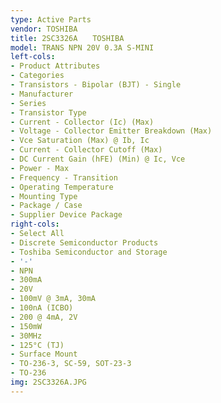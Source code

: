 ```yaml
---
type: Active Parts
vendor: TOSHIBA
title: 2SC3326A　　TOSHIBA
model: TRANS NPN 20V 0.3A S-MINI
left-cols:
- Product Attributes
- Categories
- Transistors - Bipolar (BJT) - Single
- Manufacturer
- Series
- Transistor Type
- Current - Collector (Ic) (Max)
- Voltage - Collector Emitter Breakdown (Max)
- Vce Saturation (Max) @ Ib, Ic
- Current - Collector Cutoff (Max)
- DC Current Gain (hFE) (Min) @ Ic, Vce
- Power - Max
- Frequency - Transition
- Operating Temperature
- Mounting Type
- Package / Case
- Supplier Device Package
right-cols:
- Select All
- Discrete Semiconductor Products
- Toshiba Semiconductor and Storage
- '-'
- NPN
- 300mA
- 20V
- 100mV @ 3mA, 30mA
- 100nA (ICBO)
- 200 @ 4mA, 2V
- 150mW
- 30MHz
- 125°C (TJ)
- Surface Mount
- TO-236-3, SC-59, SOT-23-3
- TO-236
img: 2SC3326A.JPG
---
```

